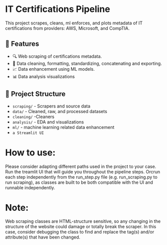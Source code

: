# IT Certifications Pipeline

This project scrapes, cleans, ml enforces, and plots metadata of IT certifications from providers: AWS, Microsoft, and CompTIA.

## 📌 Features

- 🔍 Web scraping of certifications metadata.
- 🧹 Data cleaning, formatting, standardizing, concatenating and exporting.
- 📈 Data enhancement using ML models.
- 📊 Data analysis visualizations


## 📁 Project Structure

- `scraping/` - Scrapers and source data
- `data/` - Cleaned, raw, and processed datasets
- `cleaning/` -Cleaners 
- `analysis/` - EDA and visualizations
- `ml/` - machine learning related data enhancement
- `a Streamlit UI`

# How to use:
Please consider adapting different paths used in the project to your case.
Run the treamlit UI that will guide you throughout the pipeline steps. Orcrun each step independently from the run_step.py file (e.g. run_scraping.py to run scraping), as classes are built to be both compatible with the UI and runnable independently.

# Note:
Web scraping classes are HTML-structure sensitive, so any changing in the structure of the website could damage or totally break the scraper.
In this case, consider debugging the class to find and replace the tag(s) and/or attribute(s) that have been changed.

